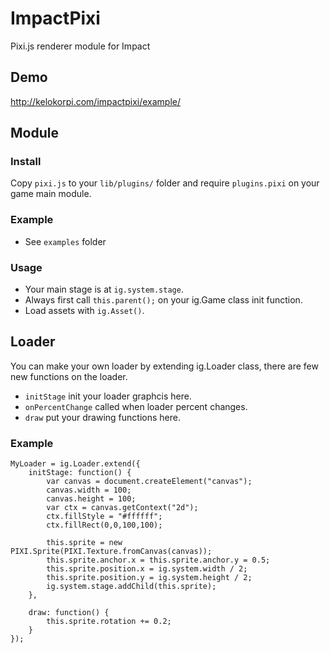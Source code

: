 # ImpactPixi

Pixi.js renderer module for Impact

## Demo

http://kelokorpi.com/impactpixi/example/

## Module

### Install

Copy `pixi.js` to your `lib/plugins/` folder and require `plugins.pixi` on your game main module.

### Example

- See `examples` folder

### Usage

- Your main stage is at `ig.system.stage`.
- Always first call `this.parent();` on your ig.Game class init function.
- Load assets with `ig.Asset()`.

## Loader

You can make your own loader by extending ig.Loader class, there are few new functions on the loader.

- `initStage` init your loader graphcis here.
- `onPercentChange` called when loader percent changes.
- `draw` put your drawing functions here.

### Example

	MyLoader = ig.Loader.extend({
		initStage: function() {
			var canvas = document.createElement("canvas");
			canvas.width = 100;
			canvas.height = 100;
			var ctx = canvas.getContext("2d");
			ctx.fillStyle = "#ffffff";
			ctx.fillRect(0,0,100,100);

			this.sprite = new PIXI.Sprite(PIXI.Texture.fromCanvas(canvas));
			this.sprite.anchor.x = this.sprite.anchor.y = 0.5;
			this.sprite.position.x = ig.system.width / 2;
			this.sprite.position.y = ig.system.height / 2;
			ig.system.stage.addChild(this.sprite);
		},

		draw: function() {
			this.sprite.rotation += 0.2;
		}
	});
